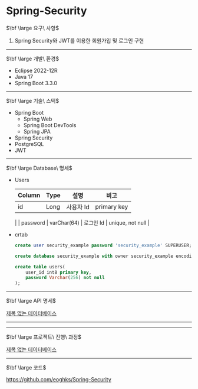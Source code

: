 # Spring-Security
$\bf \large 요구\ 사항$

1. Spring Security와 JWT를 이용한 회원가입 및 로그인 구현

---

$\bf \large 개발\ 환경$

- Eclipse 2022-12R
- Java 17
- Spring Boot 3.3.0

---

$\bf \large 기술\ 스택$

- Spring Boot
    - Spring Web
    - Spring Boot DevTools
    - Spring JPA
- Spring Security
- PostgreSQL
- JWT

---

$\bf \large Database\ 명세$

- Users
    
    
    | Column | Type | 설명 | 비고 |
    | --- | --- | --- | --- |
    | id | Long | 사용자 Id | primary key
     |
    | password | varChar(64) | 로그인 Id | unique, not null |
- crtab
    
    ```sql
    create user security_example password 'security_example' SUPERUSER;
    
    create database security_example with owner security_example encoding 'UTF8';
    
    create table users(
    	user_id int8 primary key,
    	password Varchar(256) not null
    );
    
    ```
    

---

$\bf \large API 명세$

[제목 없는 데이터베이스](https://www.notion.so/69c716de526f49aaaef1b01939b3143f?pvs=21)

---

---

$\bf \large 프로젝트\ 진행\ 과정$

[제목 없는 데이터베이스](https://www.notion.so/711d38e04b974e1795e93090c7092e30?pvs=21)

---

$\bf \large 코드$

https://github.com/eoghks/Spring-Security
